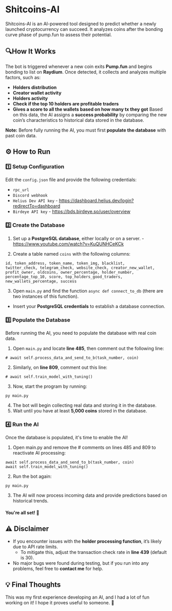 # Shitcoins-AI
Shitcoins-AI is an AI-powered tool designed to predict whether a newly launched cryptocurrency can succeed. It analyzes coins after the bonding curve phase of pump.fun to assess their potential.

## 🔍How It Works
The bot is triggered whenever a new coin exits **Pump.fun** and begins bonding to list on **Raydium**. Once detected, it collects and analyzes multiple factors, such as:

- **Holders distribution**
- **Creator wallet activity**
- **Holders activity**
- **Check if the top 10 holders are profitable traders**
- **Gives a score to all the wallets based on how many tx they got**
Based on this data, the AI assigns a **success probability** by comparing the new coin’s characteristics to historical data stored in the database.

**Note:** Before fully running the AI, you must first **populate the database** with past coin data.

## ⚙️ How to Run
### 1️⃣ Setup Configuration
Edit the `config.json` file and provide the following credentials:
- `rpc_url`
- `Discord webhook`
- `Helius Dev API key` - https://dashboard.helius.dev/login?redirectTo=dashboard
- `Birdeye API key` - https://bds.birdeye.so/user/overview

### 2️⃣ Create the Database
1. Set up a **PostgreSQL database**, either locally or on a server. - https://www.youtube.com/watch?v=KuQUNHCeKCk

2. Create a table named `coins` with the following columns:
```
id, token_address, token_name, token_img, blacklist, 
twitter_check, telegram_check, website_check, creator_new_wallet, 
profit_owner, oldcoins, owner_percentage, holder_number, 
percentage_top_10, score, top_holders_good_traders, 
new_wallets_percentage, success
```

3. Open `main.py` and find the function `async def connect_to_db` (there are two instances of this function).
- Insert your **PostgreSQL credentials** to establish a database connection.

### 3️⃣ Populate the Database
Before running the AI, you need to populate the database with real coin data.

1. Open `main.py` and locate **line 485**, then comment out the following line:

```
# await self.process_data_and_send_to_b(task_number, coin)
```

2. Similarly, on **line 809**, comment out this line:

```
# await self.train_model_with_tuning()
```
3. Now, start the program by running:
```
py main.py
```
4. The bot will begin collecting real data and storing it in the database.
5. Wait until you have at least **5,000 coins** stored in the database.

### 4️⃣ Run the AI
Once the database is populated, it's time to enable the AI!

1. Open main.py and remove the # comments on lines 485 and 809 to reactivate AI processing:

```
await self.process_data_and_send_to_b(task_number, coin)
await self.train_model_with_tuning()
```
2. Run the bot again:
```
py main.py
```
3. The AI will now process incoming data and provide predictions based on historical trends.
#### You're all set! 🚀

## ⚠️ Disclaimer
- If you encounter issues with the **holder processing function**, it’s likely due to API rate limits.
  - To mitigate this, adjust the transaction check rate in **line 439** (default is 30).
- No major bugs were found during testing, but if you run into any problems, feel free to **contact me** for help.

## 💡 Final Thoughts
This was my first experience developing an AI, and I had a lot of fun working on it!
I hope it proves useful to someone. 🚀
